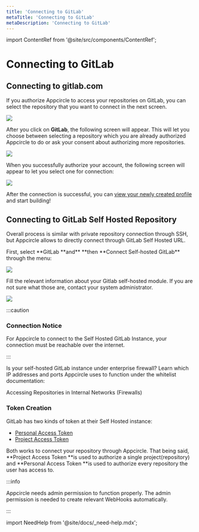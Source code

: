 ```yaml
---
title: 'Connecting to GitLab'
metaTitle: 'Connecting to GitLab'
metaDescription: 'Connecting to GitLab'
---
```


import ContentRef from '@site/src/components/ContentRef';

# Connecting to GitLab

## Connecting to gitlab.com

If you authorize Appcircle to access your repositories on GitLab, you can select the repository that you want to connect in the next screen.

![](<https://cdn.appcircle.io/docs/assets/image (238).png>)

After you click on **GitLab**, the following screen will appear. This will let you choose between selecting a repository which you are already authorized Appcircle to do or ask your consent about authorizing more repositories.

![](<https://cdn.appcircle.io/docs/assets/image (235).png>)

When you successfully authorize your account, the following screen will appear to let you select one for connection:

![](<https://cdn.appcircle.io/docs/assets/image (236).png>)

After the connection is successful, you can [view your newly created profile](./README.md#view-the-newly-created-build-profile) and start building!

## Connecting to GitLab Self Hosted Repository

Overall process is similar with private repository connection through SSH, but Appcircle allows to directly connect through GitLab Self Hosted URL.

First, select **GitLab **and\*\* **then **Connect Self-hosted GitLab\*\* through the menu:

![](<https://cdn.appcircle.io/docs/assets/image (242).png>)

Fill the relevant information about your Gitlab self-hosted module. If you are not sure what those are, contact your system administrator.

![](<https://cdn.appcircle.io/docs/assets/image (243).png>)

:::caution

### Connection Notice

For Appcircle to connect to the Self Hosted GitLab Instance, your connection must be reachable over the internet.

:::

Is your self-hosted GitLab instance under enterprise firewall? Learn which IP addresses and ports Appcircle uses to function under the whitelist documentation:

<ContentRef url="../../infrastructure/accessing-repositories-in-internal-networks-firewalls">
  Accessing Repositories in Internal Networks (Firewalls)
</ContentRef>

### Token Creation

GitLab has two kinds of token at their Self Hosted instance:

- [Personal Access Token](https://docs.gitlab.com/ee/security/token_overview.html#personal-access-tokens)
- [Project Access Token](https://docs.gitlab.com/ee/security/token_overview.html#project-access-tokens)

Both works to connect your repository through Appcircle. That being said, **Project Access Token **is used to authorize a single project(repository) and **Personal Access Token **is used to authorize every repository the user has access to.

:::info

Appcircle needs admin permission to function properly. The admin permission is needed to create relevant WebHooks automatically.

:::

import NeedHelp from '@site/docs/\_need-help.mdx';

<NeedHelp />
